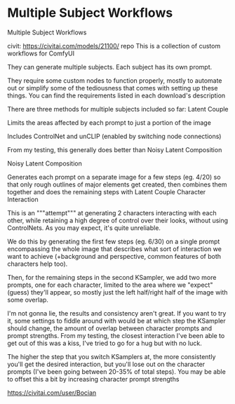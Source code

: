 Multiple Subject Workflows
========================

Multiple Subject Workflows

civit: https://civitai.com/models/21100/
repo
This is a collection of custom workflows for ComfyUI

They can generate multiple subjects. Each subject has its own prompt.

They require some custom nodes to function properly, mostly to automate out or simplify some of the tediousness that comes with setting up these things. You can find the requirements listed in each download's description

There are three methods for multiple subjects included so far:
Latent Couple

Limits the areas affected by each prompt to just a portion of the image

Includes ControlNet and unCLIP (enabled by switching node connections)

From my testing, this generally does better than Noisy Latent Composition

Noisy Latent Composition

Generates each prompt on a separate image for a few steps (eg. 4/20) so that only rough outlines of major elements get created, then combines them together and does the remaining steps with Latent Couple
Character Interaction

This is an """attempt""" at generating 2 characters interacting with each other, while retaining a high degree of control over their looks, without using ControlNets. As you may expect, it's quite unreliable.

We do this by generating the first few steps (eg. 6/30) on a single prompt encompassing the whole image that describes what sort of interaction we want to achieve (+background and perspective, common features of both characters help too).

Then, for the remaining steps in the second KSampler, we add two more prompts, one for each character, limited to the area where we "expect" (guess) they'll appear, so mostly just the left half/right half of the image with some overlap.

I'm not gonna lie, the results and consistency aren't great. If you want to try it, some settings to fiddle around with would be at which step the KSampler should change, the amount of overlap between character prompts and prompt strengths. From my testing, the closest interaction I've been able to get out of this was a kiss, I've tried to go for a hug but with no luck.

The higher the step that you switch KSamplers at, the more consistently you'll get the desired interaction, but you'll lose out on the character prompts (I've been going between 20-35% of total steps). You may be able to offset this a bit by increasing character prompt strengths


https://civitai.com/user/Bocian